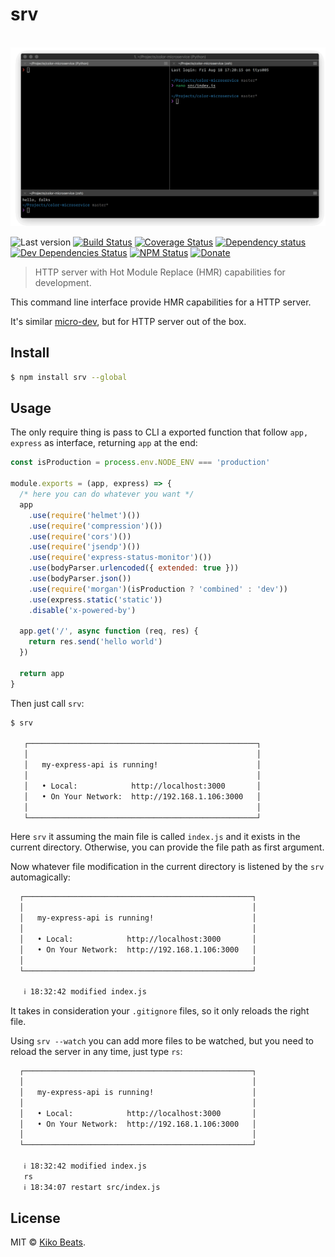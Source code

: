 # srv

<p align="center">
  <br>
  <img src="demo.gif" alt="srv">
  <br>
</p>

![Last version](https://img.shields.io/github/tag/Kikobeats/srv.svg?style=flat-square)
[![Build Status](https://img.shields.io/travis/Kikobeats/srv/master.svg?style=flat-square)](https://travis-ci.org/Kikobeats/srv)
[![Coverage Status](https://img.shields.io/coveralls/Kikobeats/srv.svg?style=flat-square)](https://coveralls.io/github/Kikobeats/srv)
[![Dependency status](https://img.shields.io/david/Kikobeats/srv.svg?style=flat-square)](https://david-dm.org/Kikobeats/srv)
[![Dev Dependencies Status](https://img.shields.io/david/dev/Kikobeats/srv.svg?style=flat-square)](https://david-dm.org/Kikobeats/srv#info=devDependencies)
[![NPM Status](https://img.shields.io/npm/dm/srv.svg?style=flat-square)](https://www.npmjs.org/package/srv)
[![Donate](https://img.shields.io/badge/donate-paypal-blue.svg?style=flat-square)](https://paypal.me/Kikobeats)

> HTTP server with Hot Module Replace (HMR) capabilities for development.

This command line interface provide HMR capabilities for a HTTP server.

It's similar [micro-dev](https://github.com/zeit/micro-dev), but for HTTP server out of the box.

## Install

```bash
$ npm install srv --global
```

## Usage

The only require thing is pass to CLI a exported function that follow `app, express` as interface, returning `app` at the end:

```js
const isProduction = process.env.NODE_ENV === 'production'

module.exports = (app, express) => {
  /* here you can do whatever you want */
  app
    .use(require('helmet')())
    .use(require('compression')())
    .use(require('cors')())
    .use(require('jsendp')())
    .use(require('express-status-monitor')())
    .use(bodyParser.urlencoded({ extended: true }))
    .use(bodyParser.json())
    .use(require('morgan')(isProduction ? 'combined' : 'dev'))
    .use(express.static('static'))
    .disable('x-powered-by')

  app.get('/', async function (req, res) {
    return res.send('hello world')
  })

  return app
}
```

Then just call `srv`:

```bash
$ srv

   ┌───────────────────────────────────────────────────┐
   │                                                   │
   │   my-express-api is running!                      │
   │                                                   │
   │   • Local:            http://localhost:3000       │
   │   • On Your Network:  http://192.168.1.106:3000   │
   │                                                   │
   └───────────────────────────────────────────────────┘
```

Here `srv` it assuming the main file is called `index.js` and it exists in the current directory. Otherwise, you can provide the file path as first argument.

Now whatever file modification in the current directory is listened by the `srv` automagically:

```bash
  ┌───────────────────────────────────────────────────┐
  │                                                   │
  │   my-express-api is running!                      │
  │                                                   │
  │   • Local:            http://localhost:3000       │
  │   • On Your Network:  http://192.168.1.106:3000   │
  │                                                   │
  └───────────────────────────────────────────────────┘
  
   ℹ 18:32:42 modified index.js
```

It takes in consideration your `.gitignore` files, so it only reloads the right file.

Using `srv --watch` you can add more files to be watched, but you need to reload the server in any time, just type `rs`:

```bash
  ┌───────────────────────────────────────────────────┐
  │                                                   │
  │   my-express-api is running!                      │
  │                                                   │
  │   • Local:            http://localhost:3000       │
  │   • On Your Network:  http://192.168.1.106:3000   │
  │                                                   │
  └───────────────────────────────────────────────────┘
  
   ℹ 18:32:42 modified index.js
   rs
   ℹ 18:34:07 restart src/index.js
```

## License

MIT © [Kiko Beats](https://github.com/Kikobeats).
